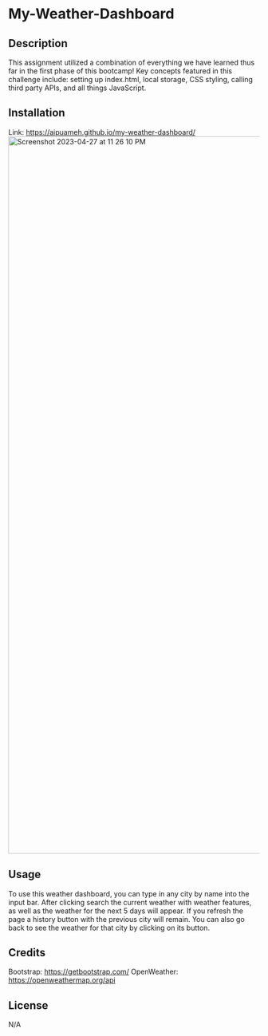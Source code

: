# My-Weather-Dashboard

## Description

This assignment utilized a combination of everything we have learned thus far in the first phase of this bootcamp! Key concepts featured in this challenge include: setting up index.html, local storage, CSS styling, calling third party APIs, and all things JavaScript. 

## Installation

Link: https://aipuameh.github.io/my-weather-dashboard/
<img width="1439" alt="Screenshot 2023-04-27 at 11 26 10 PM" src="https://user-images.githubusercontent.com/110988589/235047408-4a2157f1-0b69-4284-ba4c-3e0300c144cd.png">

## Usage

To use this weather dashboard, you can type in any city by name into the input bar. After clicking search the current weather with weather features, as well as the weather for the next 5 days will appear. If you refresh the page a history button with the previous city will remain. You can also go back to see the weather for that city by clicking on its button.  

## Credits

Bootstrap: https://getbootstrap.com/
OpenWeather: https://openweathermap.org/api

## License

N/A
